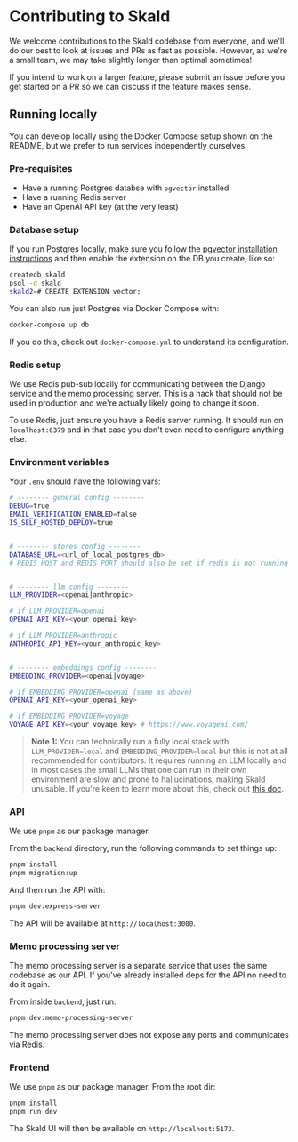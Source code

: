 # Contributing to Skald

We welcome contributions to the Skald codebase from everyone, and we'll do our best to look at issues and PRs as fast as possible. However, as we're a small team, we may take slightly longer than optimal sometimes!

If you intend to work on a larger feature, please submit an issue before you get started on a PR so we can discuss if the feature makes sense.

## Running locally

You can develop locally using the Docker Compose setup shown on the README, but we prefer to run services independently ourselves.

### Pre-requisites

- Have a running Postgres databse with `pgvector` installed
- Have a running Redis server
- Have an OpenAI API key (at the very least)

### Database setup

If you run Postgres locally, make sure you follow the [pgvector installation instructions](https://github.com/pgvector/pgvector#installation) and then enable the extension on the DB you create, like so:

```sh
createdb skald
psql -d skald
skald2=# CREATE EXTENSION vector;
```

You can also run just Postgres via Docker Compose with:

```sh
docker-compose up db
```

If you do this, check out `docker-compose.yml` to understand its configuration.

### Redis setup

We use Redis pub-sub locally for communicating between the Django service and the memo processing server. This is a hack that should not be used in production and we're actually likely going to change it soon.

To use Redis, just ensure you have a Redis server running. It should run on `localhost:6379` and in that case you don't even need to configure anything else.

### Environment variables

Your `.env` should have the following vars:

```sh
# -------- general config --------
DEBUG=true
EMAIL_VERIFICATION_ENABLED=false
IS_SELF_HOSTED_DEPLOY=true


# -------- stores config --------
DATABASE_URL=<url_of_local_postgres_db>
# REDIS_HOST and REDIS_PORT should also be set if redis is not running on localhost:6379


# -------- llm config --------
LLM_PROVIDER=<openai|anthropic>

# if LLM_PROVIDER=openai
OPENAI_API_KEY=<your_openai_key>

# if LLM_PROVIDER=anthropic
ANTHROPIC_API_KEY=<your_anthropic_key>


# -------- embeddings config --------
EMBEDDING_PROVIDER=<openai|voyage>

# if EMBEDDING_PROVIDER=openai (same as above)
OPENAI_API_KEY=<your_openai_key>

# if EMBEDDING_PROVIDER=voyage
VOYAGE_API_KEY=<your_voyage_key> # https://www.voyageai.com/
```


> **Note 1:** You can technically run a fully local stack with `LLM_PROVIDER=local` and `EMBEDDING_PROVIDER=local` but this is not at all recommended for contributors. It requires running an LLM locally and in most cases the small LLMs that one can run in their own environment are slow and prone to hallucinations, making Skald unusable. If you're keen to learn more about this, check out [this doc](https://docs.useskald.com/docs/self-host/full-local).


### API

We use `pnpm` as our package manager. 

From the `backend` directory, run the following commands to set things up:

```sh
pnpm install
pnpm migration:up
```

And then run the API with:

```sh
pnpm dev:express-server
```

The API will be available at `http://localhost:3000`.

### Memo processing server

The memo processing server is a separate service that uses the same codebase as our API. If you've already installed deps for the API no need to do it again.

From inside `backend`, just run:

```sh
pnpm dev:memo-processing-server
```

The memo processing server does not expose any ports and communicates via Redis.

### Frontend

We use `pnpm` as our package manager. From the root dir:

```sh
pnpm install
pnpm run dev
```

The Skald UI will then be available on `http://localhost:5173`.


